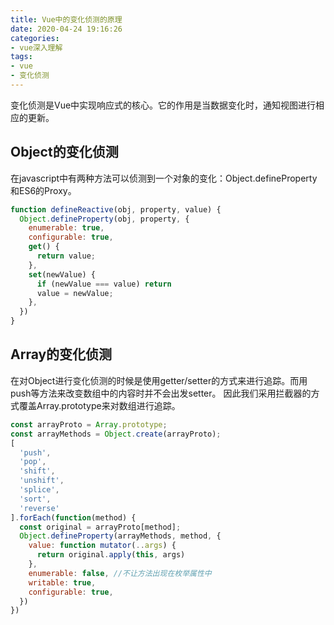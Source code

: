 ```yaml
---
title: Vue中的变化侦测的原理
date: 2020-04-24 19:16:26
categories:
- vue深入理解
tags:
- vue
- 变化侦测
---
```

变化侦测是Vue中实现响应式的核心。它的作用是当数据变化时，通知视图进行相应的更新。

## Object的变化侦测
在javascript中有两种方法可以侦测到一个对象的变化：Object.defineProperty和ES6的Proxy。
``` javascript
function defineReactive(obj, property, value) {
  Object.defineProperty(obj, property, {
    enumerable: true,
    configurable: true,
    get() {
      return value;
    },
    set(newValue) {
      if (newValue === value) return
      value = newValue;
    },
  })
}
```

## Array的变化侦测
在对Object进行变化侦测的时候是使用getter/setter的方式来进行追踪。而用push等方法来改变数组中的内容时并不会出发setter。
因此我们采用拦截器的方式覆盖Array.prototype来对数组进行追踪。
``` javascript
const arrayProto = Array.prototype;
const arrayMethods = Object.create(arrayProto);
[
  'push',
  'pop',
  'shift',
  'unshift',
  'splice',
  'sort',
  'reverse'
].forEach(function(method) {
  const original = arrayProto[method];
  Object.defineProperty(arrayMethods, method, {
    value: function mutator(..args) {
      return original.apply(this, args)
    },
    enumerable: false, //不让方法出现在枚举属性中
    writable: true,
    configurable: true,
  })
})
```